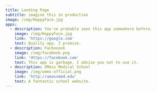 ```yaml
---
title: Landing Page
subtitle: imagine this in production
image: /img/HappyFace.jpg
apps:
  - description: You've probable seen this app somewhere before.
    image: /img/HappyFace.jpg
    link: 'https://google.com'
    text: Quality app. I promise.
  - description: Facbooook
    image: /img/facebook.png
    link: 'Https://facebook.com'
    text: This app is garbage. I advise you not to use it.
  - description: UMass Medical School
    image: /img/umms-official.png
    link: 'http://umassmed.edu'
    text: A fantastic school website.
---
```


